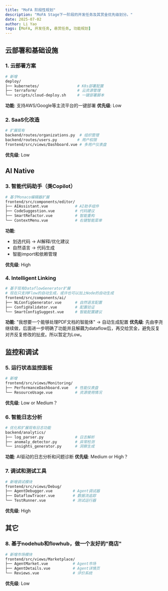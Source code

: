 ```yaml
---
title: "MoFA 阶段性规划"
description: "MoFA Stage下一阶段的开发任务及其赏金优先级划分。"
date: 2025-07-02
author: Li Yao
tags: [MoFA, 开发任务, 悬赏任务, 功能规划]
---
```


##  **云部署和基础设施**

### 1. **云部署方案**
```bash
# 新增
deploy/
├── kubernetes/                 # K8s部署配置
├── terraform/                  # 云资源管理
└── scripts/cloud-deploy.sh     # 一键部署脚本
```
**功能**: 支持AWS/Google等主流平台的一键部署
**优先级**: Low

### 2. **SaaS化改造**
```bash
# 扩展现有
backend/routes/organizations.py  # 组织管理
backend/routes/users.py         # 用户权限
frontend/src/views/Dashboard.vue # 多用户仪表盘
```
**优先级**: Low


##  **AI Native**

### 3. **智能代码助手（类Copilot）**
```bash
# 基于Monaco编辑器扩展
frontend/src/components/editor/
├── AIAssistant.vue            # AI助手组件
├── CodeSuggestion.vue         # 代码建议
├── SmartRefactor.vue          # 智能重构
└── ContextMenu.vue            # 右键智能菜单
```
**功能**: 
- 划选代码 → AI解释/优化建议
- 自然语言 → 代码生成
- 智能import和依赖管理

**优先级**: High


### 4. **Intelligent Linking**
```bash
# 基于现有DataflowGenerator扩展
# 现在只支持Flow的自动生成，或许也可以加上Node的自动生成
frontend/src/components/ai/
├── NLConfigGenerator.vue      # 自然语言配置
├── ConfigValidator.vue        # 配置验证
└── SmartConfigSuggest.vue     # 智能配置建议
```
**功能**: "我想要一个能够处理PDF文档的智能体" → 自动生成配置
**优先级**: 先由李尧继续做，后面进一步明确了功能并且解藕为dataflow后，再交给赏金，避免反复对齐反复修改的扯皮。所以暂定为Low。

##  **监控和调试**

### 5. **运行状态监控面板**
```bash
# 新增
frontend/src/views/Monitoring/
├── PerformanceDashboard.vue   # 性能仪表盘
└── ResourceUsage.vue          # 资源使用情况
```
**优先级**: Low or Medium？


### 6. **智能日志分析**
```bash
# 优化和扩展现有日志功能
backend/analytics/
├── log_parser.py              # 日志解析
├── anomaly_detector.py        # 异常检测
└── insights_generator.py      # 洞察生成
```
**功能**: AI驱动的日志分析和问题诊断
**优先级**: Medium or High？



### 7. **调试和测试工具**
```bash
# 新增调试模块
frontend/src/views/Debug/
├── AgentDebugger.vue         # Agent调试器
├── DataflowTracer.vue        # 数据流追踪
└── TestRunner.vue            # 测试运行器
```

**优先级**: High

##  **其它**

### 8. **基于nodehub和flowhub，做一个友好的"商店"**
```bash
# 新增市场模块
frontend/src/views/Marketplace/
├── AgentMarket.vue           # Agent市场
├── AgentDetails.vue          # Agent详情页
└── Reviews.vue               # 评价系统
```
**优先级**: Low